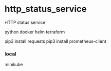 # http_status_service
HTTP status service


python
docker
helm
terraform

pip3 install requests
pip3 install prometheus-client

### local

minikube
